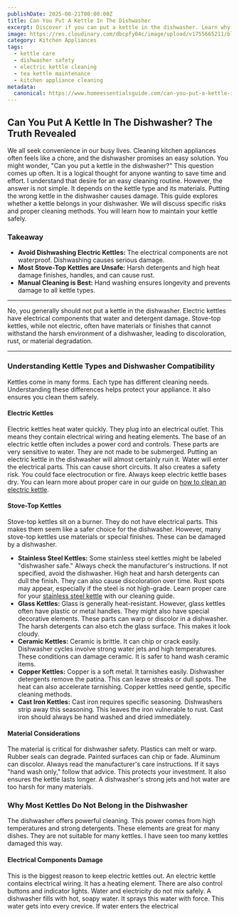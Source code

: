 ```yaml
---
publishDate: 2025-08-21T00:00:00Z
title: Can You Put A Kettle In The Dishwasher
excerpt: Discover if you can put a kettle in the dishwasher. Learn why certain kettles are unsafe and how to clean them properly for longevity.
image: https://res.cloudinary.com/dbcpfy04c/image/upload/v1755665211/blog_image_1755665211_qbmy67.webp
category: Kitchen Appliances
tags:
  - kettle care
  - dishwasher safety
  - electric kettle cleaning
  - tea kettle maintenance
  - kitchen appliance cleaning
metadata:
  canonical: https://www.homeessentialsguide.com/can-you-put-a-kettle-in-the-dishwasher
---
```


## Can You Put A Kettle In The Dishwasher? The Truth Revealed

We all seek convenience in our busy lives. Cleaning kitchen appliances often feels like a chore, and the dishwasher promises an easy solution. You might wonder, "Can you put a kettle in the dishwasher?" This question comes up often. It is a logical thought for anyone wanting to save time and effort. I understand that desire for an easy cleaning routine. However, the answer is not simple. It depends on the kettle type and its materials. Putting the wrong kettle in the dishwasher causes damage. This guide explores whether a kettle belongs in your dishwasher. We will discuss specific risks and proper cleaning methods. You will learn how to maintain your kettle safely.

### Takeaway

*   **Avoid Dishwashing Electric Kettles:** The electrical components are not waterproof. Dishwashing causes serious damage.
*   **Most Stove-Top Kettles are Unsafe:** Harsh detergents and high heat damage finishes, handles, and can cause rust.
*   **Manual Cleaning is Best:** Hand washing ensures longevity and prevents damage to all kettle types.

---

No, you generally should not put a kettle in the dishwasher. Electric kettles have electrical components that water and detergent damage. Stove-top kettles, while not electric, often have materials or finishes that cannot withstand the harsh environment of a dishwasher, leading to discoloration, rust, or material degradation.

---

### Understanding Kettle Types and Dishwasher Compatibility

Kettles come in many forms. Each type has different cleaning needs. Understanding these differences helps protect your appliance. It also ensures you clean them safely.

#### Electric Kettles

Electric kettles heat water quickly. They plug into an electrical outlet. This means they contain electrical wiring and heating elements. The base of an electric kettle often includes a power cord and controls. These parts are very sensitive to water. They are not made to be submerged. Putting an electric kettle in the dishwasher will almost certainly ruin it. Water will enter the electrical parts. This can cause short circuits. It also creates a safety risk. You could face electrocution or fire. Always keep electric kettle bases dry. You can learn more about proper care in our guide on [how to clean an electric kettle](https://homeessentialsguide.com/how-to-clean-electric-kettle).

#### Stove-Top Kettles

Stove-top kettles sit on a burner. They do not have electrical parts. This makes them seem like a safer choice for the dishwasher. However, many stove-top kettles use materials or special finishes. These can be damaged by a dishwasher.

*   **Stainless Steel Kettles:** Some stainless steel kettles might be labeled "dishwasher safe." Always check the manufacturer's instructions. If not specified, avoid the dishwasher. High heat and harsh detergents can dull the finish. They can also cause discoloration over time. Rust spots may appear, especially if the steel is not high-grade. Learn proper care for your [stainless steel kettle](https://homeessentialsguide.com/how-to-clean-stainless-steel-kettle) with our cleaning guide.
*   **Glass Kettles:** Glass is generally heat-resistant. However, glass kettles often have plastic or metal handles. They might also have special decorative elements. These parts can warp or discolor in a dishwasher. The harsh detergents can also etch the glass surface. This makes it look cloudy.
*   **Ceramic Kettles:** Ceramic is brittle. It can chip or crack easily. Dishwasher cycles involve strong water jets and high temperatures. These conditions can damage ceramic. It is safer to hand wash ceramic items.
*   **Copper Kettles:** Copper is a soft metal. It tarnishes easily. Dishwasher detergents remove the patina. This can leave streaks or dull spots. The heat can also accelerate tarnishing. Copper kettles need gentle, specific cleaning methods.
*   **Cast Iron Kettles:** Cast iron requires specific seasoning. Dishwashers strip away this seasoning. This leaves the iron vulnerable to rust. Cast iron should always be hand washed and dried immediately.

#### Material Considerations

The material is critical for dishwasher safety. Plastics can melt or warp. Rubber seals can degrade. Painted surfaces can chip or fade. Aluminum can discolor. Always read the manufacturer's care instructions. If it says "hand wash only," follow that advice. This protects your investment. It also ensures the kettle lasts longer. A dishwasher's strong jets and hot water are too harsh for many materials.

### Why Most Kettles Do Not Belong in the Dishwasher

The dishwasher offers powerful cleaning. This power comes from high temperatures and strong detergents. These elements are great for many dishes. They are not suitable for many kettles. I have seen too many kettles damaged this way.

#### Electrical Components Damage

This is the biggest reason to keep electric kettles out. An electric kettle contains electrical wiring. It has a heating element. There are also control buttons and indicator lights. Water and electricity do not mix safely. A dishwasher fills with hot, soapy water. It sprays this water with force. This water gets into every crevice. If water enters the electrical